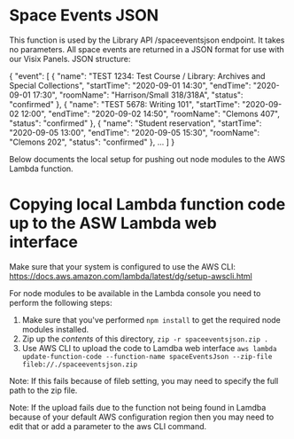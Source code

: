 # Space Events JSON
This function is used by the Library API /spaceeventsjson endpoint. It takes no parameters. 
All space events are returned in a JSON format for use with our Visix Panels. JSON structure:

{
  "event": [
    {
      "name": "TEST 1234: Test Course / Library: Archives and Special Collections",
      "startTime": "2020-09-01 14:30",
      "endTime": "2020-09-01 17:30",
      "roomName": "Harrison/Small 318/318A",
      "status": "confirmed"
    },
    {
      "name": "TEST 5678: Writing 101",
      "startTime": "2020-09-02 12:00",
      "endTime": "2020-09-02 14:50",
      "roomName": "Clemons 407",
      "status": "confirmed"
    },
    {
      "name": "Student reservation",
      "startTime": "2020-09-05 13:00",
      "endTime": "2020-09-05 15:30",
      "roomName": "Clemons 202",
      "status": "confirmed"
    },
    ...
    ]
}


Below documents the local setup for pushing out node modules to the AWS Lambda function.

# Copying local Lambda function code up to the ASW Lambda web interface
Make sure that your system is configured to use the AWS CLI:
https://docs.aws.amazon.com/lambda/latest/dg/setup-awscli.html

For node modules to be available in the Lambda console you need to perform the following steps:
1. Make sure that you've performed `npm install` to get the required node modules installed.
2. Zip up the *contents* of this directory, `zip -r spaceeventsjson.zip .`
3. Use AWS CLI to upload the code to Lamdba web interface
`aws lambda update-function-code --function-name spaceEventsJson --zip-file fileb://./spaceeventsjson.zip`

Note: If this fails because of fileb setting, you may need to specify the full path to the zip file.

Note: If the upload fails due to the function not being found in Lamdba because of your default AWS configuration 
region then you may need to edit that or add a parameter to the aws CLI command.
